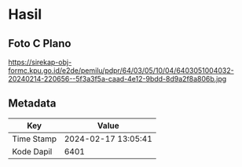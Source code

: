 # Hasil

## Foto C Plano

https://sirekap-obj-formc.kpu.go.id/e2de/pemilu/pdpr/64/03/05/10/04/6403051004032-20240214-220656--5f3a3f5a-caad-4e12-9bdd-8d9a2f8a806b.jpg


## Metadata

| Key        | Value               |
| ---------- | ------------------- |
| Time Stamp | 2024-02-17 13:05:41 |
| Kode Dapil | 6401                |




